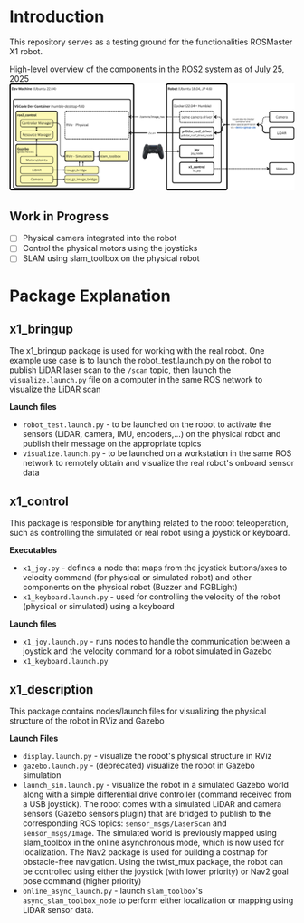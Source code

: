 # Introduction
This repository serves as a testing ground for the functionalities ROSMaster X1 robot. 

High-level overview of the components in the ROS2 system as of July 25, 2025
![Current components/functionalities in the X1_ROS2_ws workspace](https://github.com/MinhNguyen2000/X1_ROS2_ws/blob/main/images/X1_ROS2_ws_system.png)

## Work in Progress
- [ ]  Physical camera integrated into the robot
- [ ]  Control the physical motors using the joysticks
- [ ]  SLAM using slam_toolbox on the physical robot

# Package Explanation

## x1_bringup
The x1_bringup package is used for working with the real robot. One example use case is to launch the robot_test.launch.py on the robot to publish LiDAR laser scan to the `/scan` topic, then launch the `visualize.launch.py` file on a computer in the same ROS network to visualize the LiDAR scan

**Launch files**
- `robot_test.launch.py` - to be launched on the robot to activate the sensors (LiDAR, camera, IMU, encoders,...) on the physical robot and publish their message on the appropriate topics
- `visualize.launch.py` - to be launched on a workstation in the same ROS network to remotely obtain and visualize the real robot's onboard sensor data

## x1_control
This package is responsible for anything related to the robot teleoperation, such as controlling the simulated or real robot using a joystick or keyboard. 

**Executables**
- `x1_joy.py` - defines a node that maps from the joystick buttons/axes to velocity command (for physical or simulated robot) and other components on the physical robot (Buzzer and RGBLight)
- `x1_keyboard.launch.py` - used for controlling the velocity of the robot (physical or simulated) using a keyboard

**Launch files**
- `x1_joy.launch.py` - runs nodes to handle the communication between a joystick and the velocity command for a robot simulated in Gazebo
- `x1_keyboard.launch.py`

## x1_description
This package contains nodes/launch files for visualizing the physical structure of the robot in RViz and Gazebo

**Launch Files**
- `display.launch.py` - visualize the robot's physical structure in RViz
- `gazebo.launch.py` - (deprecated) visualize the robot in Gazebo simulation
- `launch_sim.launch.py` - visualize the robot in a simulated Gazebo world along with a simple differential drive controller (command received from a USB joystick). The robot comes with a simulated LiDAR and camera sensors (Gazebo sensors plugin) that are bridged to publish to the corresponding ROS topics: `sensor_msgs/LaserScan` and `sensor_msgs/Image`. The simulated world is previously mapped using slam_toolbox in the online asynchronous mode, which is now used for localization. The Nav2 package is used for building a costmap for obstacle-free navigation. Using the twist_mux package, the robot can be controlled using either the joystick (with lower priority) or Nav2 goal pose command (higher priority)
- `online_async_launch.py` - launch `slam_toolbox`'s `async_slam_toolbox_node` to perform either localization or mapping using LiDAR sensor data. 
